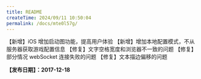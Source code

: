 ```yaml
---
title: README
createTime: 2024/09/11 10:50:04
permalink: /docs/mte0l57g/
---
```

【新增】iOS 增加启动图功能，提高用户体验
【新增】增加本地配置模式，不从服务器获取游戏配置信息
【修复】文字空格宽度和浏览器不一致的问题
【修复】部分情况 webSocket 连接失败的问题
【修复】文本描边偏移的问题

**【发布日期】：2017-12-18**
